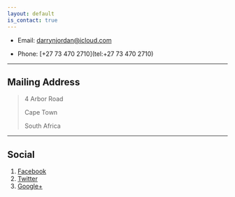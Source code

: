 ```yaml
---
layout: default
is_contact: true
---
```


* Email: [darrynjordan@icloud.com](mailto:darrynjordan@icloud.com)

* Phone: [+27 73 470 2710](tel:+27 73 470 2710)

---

## Mailing Address

> 4 Arbor Road
>
> Cape Town
>
> South Africa


---

## Social

1. [Facebook](#)
2. [Twitter](#)
3. [Google+](#)
